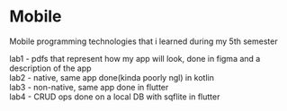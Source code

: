 # Mobile
Mobile programming technologies that i learned during my 5th semester

lab1 - pdfs that represent how my app will look, done in  figma and a description of the app</br>
lab2 - native, same app done(kinda poorly ngl) in kotlin</br>
lab3 - non-native, same app done in flutter</br>
lab4 - CRUD ops done on a local DB with sqflite in flutter</br>

